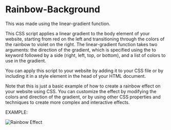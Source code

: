 # Rainbow-Background

This was made using the linear-gradient function.

This CSS script applies a linear gradient to the body element of your website, starting from red on the left and transitioning through the colors of the rainbow to violet on the right. The linear-gradient function takes two arguments: the direction of the gradient, which is specified using the to keyword followed by a side (right, left, top, or bottom), and a list of colors to use in the gradient.

You can apply this script to your website by adding it to your CSS file or by including it in a style element in the head of your HTML document.

Note that this is just a basic example of how to create a rainbow effect on your website using CSS. You can customize the effect by modifying the colors and direction of the gradient, or by using other CSS properties and techniques to create more complex and interactive effects.



EXAMPLE:

![Rainbow Effect](https://raw.githubusercontent.com/Website-Tutorials/Rainbow-Background/main/Example.jpg)
